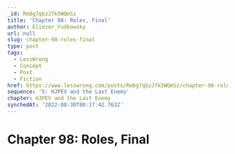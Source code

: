 ```yaml
---
_id: Rm8g7qbzJ7k5WQmSz
title: 'Chapter 98: Roles, Final'
author: Eliezer_Yudkowsky
url: null
slug: chapter-98-roles-final
type: post
tags:
  - LessWrong
  - Concept
  - Post
  - Fiction
href: https://www.lesswrong.com/posts/Rm8g7qbzJ7k5WQmSz/chapter-98-roles-final
sequence: '5: HJPEV and the Last Enemy'
chapter: HJPEV and the Last Enemy
synchedAt: '2022-08-30T08:17:42.763Z'
---
```

# Chapter 98: Roles, Final

